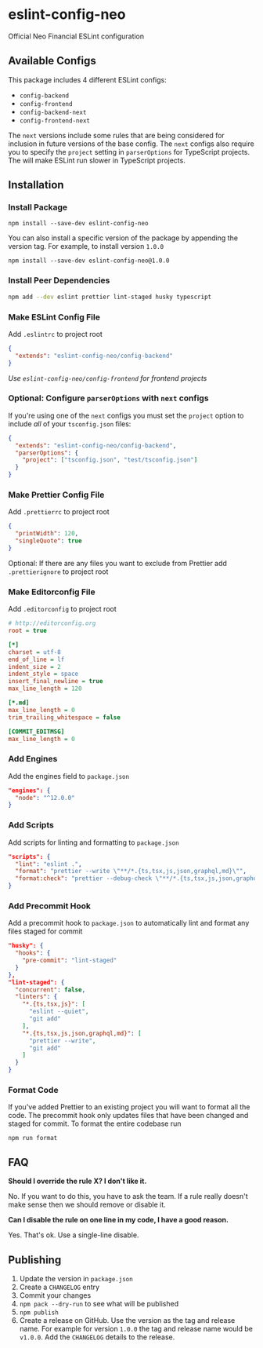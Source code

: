 # eslint-config-neo

Official Neo Financial ESLint configuration

## Available Configs

This package includes 4 different ESLint configs:

- `config-backend`
- `config-frontend`
- `config-backend-next`
- `config-frontend-next`

The `next` versions include some rules that are being considered for inclusion in future versions of the base config. The `next` configs also require you to specify the `project` setting in `parserOptions` for TypeScript projects. The will make ESLint run slower in TypeScript projects.

## Installation

### Install Package

`npm install --save-dev eslint-config-neo`

You can also install a specific version of the package by appending the version tag. For example, to install version `1.0.0`

`npm install --save-dev eslint-config-neo@1.0.0`

### Install Peer Dependencies

```sh
npm add --dev eslint prettier lint-staged husky typescript
```

### Make ESLint Config File

Add `.eslintrc` to project root

```json
{
  "extends": "eslint-config-neo/config-backend"
}
```

_Use `eslint-config-neo/config-frontend` for frontend projects_

### Optional: Configure `parserOptions` with `next` configs

If you're using one of the `next` configs you must set the `project` option to include _all_ of your `tsconfig.json` files:

```json
{
  "extends": "eslint-config-neo/config-backend",
  "parserOptions": {
    "project": ["tsconfig.json", "test/tsconfig.json"]
  }
}
```

### Make Prettier Config File

Add `.prettierrc` to project root

```json
{
  "printWidth": 120,
  "singleQuote": true
}
```

Optional: If there are any files you want to exclude from Prettier add `.prettierignore` to project root

### Make Editorconfig File

Add `.editorconfig` to project root

```ini
# http://editorconfig.org
root = true

[*]
charset = utf-8
end_of_line = lf
indent_size = 2
indent_style = space
insert_final_newline = true
max_line_length = 120

[*.md]
max_line_length = 0
trim_trailing_whitespace = false

[COMMIT_EDITMSG]
max_line_length = 0
```

### Add Engines

Add the engines field to `package.json`

```json
"engines": {
  "node": "^12.0.0"
}
```

### Add Scripts

Add scripts for linting and formatting to `package.json`

```json
"scripts": {
  "lint": "eslint .",
  "format": "prettier --write \"**/*.{ts,tsx,js,json,graphql,md}\"",
  "format:check": "prettier --debug-check \"**/*.{ts,tsx,js,json,graphql,md}\""
}
```

### Add Precommit Hook

Add a precommit hook to `package.json` to automatically lint and format any files staged for commit

```json
"husky": {
  "hooks": {
    "pre-commit": "lint-staged"
  }
},
"lint-staged": {
  "concurrent": false,
  "linters": {
    "*.{ts,tsx,js}": [
      "eslint --quiet",
      "git add"
    ],
    "*.{ts,tsx,js,json,graphql,md}": [
      "prettier --write",
      "git add"
    ]
  }
}
```

### Format Code

If you've added Prettier to an existing project you will want to format all the code. The precommit hook only updates files that have been changed and staged for commit. To format the entire codebase run

`npm run format`

## FAQ

**Should I override the rule X? I don't like it.**

No. If you want to do this, you have to ask the team. If a rule really doesn't make sense then we should remove or disable it.

**Can I disable the rule on one line in my code, I have a good reason.**

Yes. That's ok. Use a single-line disable.

## Publishing

1. Update the version in `package.json`
1. Create a `CHANGELOG` entry
1. Commit your changes
1. `npm pack --dry-run` to see what will be published
1. `npm publish`
1. Create a release on GitHub. Use the version as the tag and release name. For example for version `1.0.0` the tag and release name would be `v1.0.0`. Add the `CHANGELOG` details to the release.
